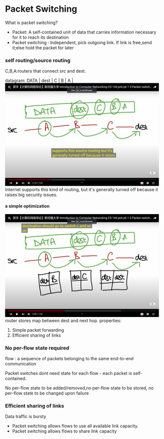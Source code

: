 # Packet Switching

What is packet switching?
* Packet: A self-contained unit of data that carries information necessary for it to reach its destination
* Packet switching : Independent, pick outgoing link. If link is free,send it;else hold the packet for later

### self routing/source routing

C,B,A:routers that connect src and dest.

datagram:
DATA | dest | C | B | A | 
![pic](./6-Source%20routing.png)
Internet supports this kind of routing, but it's generally turned off because it raises big security issues.

#### a simple optimization
![pic](./6-optimization.png)
router stores map between dest and next hop.
properties: 
1. Simple packet forwarding
2. Efficient sharing of links

### No per-flow state required
flow : a sequence of packets belonging to the same end-to-end communication

Packet switches dont need state for each flow - each packet is self-contained.

No per-flow state to be added/removed,no per-flow state to be stored, no per-flow state to be changed upon failure

### Efficient sharing of links
Data traffic is bursty
- Packet switching allows flows to use all available link capacity.
- Packet switching allows flows to share link capacity